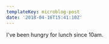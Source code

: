 ```yaml
---
templateKey: microblog-post
date: '2018-04-16T15:41:10Z'
---
```


I've been hungry for lunch since 10am.

